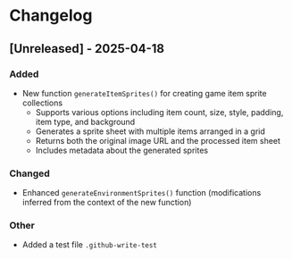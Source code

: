 # Changelog

## [Unreleased] - 2025-04-18

### Added
- New function `generateItemSprites()` for creating game item sprite collections
  - Supports various options including item count, size, style, padding, item type, and background
  - Generates a sprite sheet with multiple items arranged in a grid
  - Returns both the original image URL and the processed item sheet
  - Includes metadata about the generated sprites

### Changed
- Enhanced `generateEnvironmentSprites()` function (modifications inferred from the context of the new function)

### Other
- Added a test file `.github-write-test`